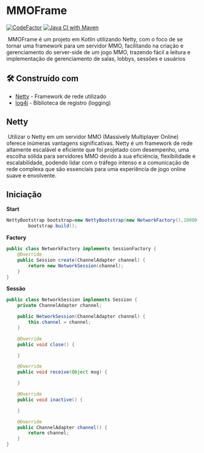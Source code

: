 # MMOFrame

[![CodeFactor](https://www.codefactor.io/repository/github/thalysmarciobn/MMOFrame/badge/main)](https://www.codefactor.io/repository/github/thalysmarciobn/MMOFrame/overview/main)
[![Java CI with Maven](https://github.com/thalysmarciobn/MMOFrame/actions/workflows/maven.yml/badge.svg)](https://github.com/thalysmarciobn/MMOFrame/actions/workflows/maven.yml)

&nbsp;MMOFrame é um projeto em Kotlin utilizando Netty, com o foco de se tornar uma framework para um servidor MMO,
facilitando na criação e gerenciamento do server-side de um jogo MMO, trazendo fácil a leitura e implementação de
gerenciamento de salas, lobbys, sessões e usuários

## 🛠️ Construído com

* [Netty](https://netty.io) - Framework de rede utilizado
* [log4j](https://logging.apache.org/log4j/) - Biblioteca de registro (logging)

## Netty

&nbsp;Utilizar o Netty em um servidor MMO (Massively Multiplayer Online) oferece inúmeras vantagens significativas.
Netty é um framework de rede altamente escalável e eficiente que foi projetado com desempenho, uma escolha sólida para
servidores MMO devido à sua eficiência, flexibilidade e escalabilidade, podendo lidar com o tráfego intenso e a
comunicação de rede complexa que são essenciais para uma experiência de jogo online suave e envolvente.

## Iniciação

**Start**

```java
NettyBootstrap bootstrap=new NettyBootstrap(new NetworkFactory(),10000,Duration.ofSeconds(10));
        bootstrap.build();
```

**Factory**

```java
public class NetworkFactory implements SessionFactory {
    @Override
    public Session create(ChannelAdapter channel) {
        return new NetworkSession(channel);
    }
}
```

**Sessão**

```java
public class NetworkSession implements Session {
    private ChannelAdapter channel;

    public NetworkSession(ChannelAdapter channel) {
        this.channel = channel;
    }

    @Override
    public void close() {

    }

    @Override
    public void receive(Object msg) {

    }

    @Override
    public void inactive() {

    }

    @Override
    public ChannelAdapter channel() {
        return channel;
    }
}
```
